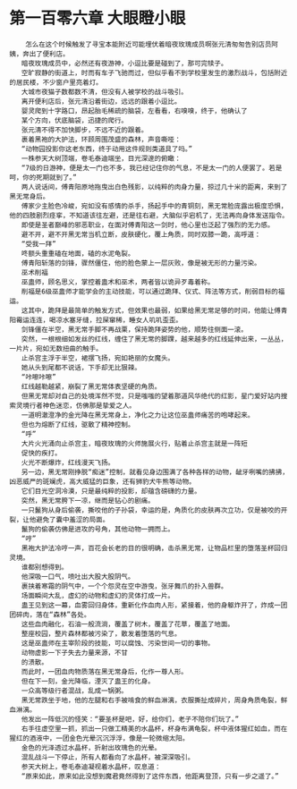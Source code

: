 # 第一百零六章 大眼瞪小眼
        怎么在这个时候触发了寻宝本能附近可能埋伏着暗夜玫瑰成员啊张元清匆匆告别店员阿姨，奔出了便利店。
       暗夜玫瑰成员中，必然还有夜游神，小逗比要是碰到了，那可完犊子。
       空旷寂静的街道上，时而有车子飞驰而过，但似乎看不到学校里发生的激烈战斗，包括附近的居民楼，不少窗户里亮着灯。
       大城市夜猫子数都数不清，但没有人被学校的战斗吸引。
       离开便利店后，张元清沿着街边，远远的跟着小逗比。
       婴灵爬到十字路口，昂起胎毛稀疏的脑袋，左看看，右嗅嗅，终于，他确认了
       某个方向，伏底脑袋，迅捷的爬行。
       张元清不得不加快脚步，不远不近的跟着。
       裹着黑袍的大护法，环顾周围茂盛的森林，声音嘶哑：
       “动物园投影你这老东西，终于动用这件规则类道具了吗。”
       一株参天大树顶端，卷毛泰迪端坐，目光深邃的俯瞰：
       “7级的日游神，便是太一门也不多，我已经记住你的气息，不是太一门的人便罢了。若是呵，你的死期就到了。”
       两人说话间，傅青阳原地拖曳出白色残影，以纯粹的肉身力量，掠过几十米的距离，来到了黑无常身后。
       傅家少主脸色冷峻，宛如没有感情的杀手，扬起手中的青铜刻，黑无常脸庞露出极度恐惧，他的四肢剧烈痉挛，不知道该往左避，还是往右避，大脑似乎宕机了，无法再向身体发送指令。
       即使是圣者巅峰的邪恶职业，在面对傅青阳这一剑时，他心里也泛起了强烈的无力感。
       避不开，避不开黑无常当机立断，皮肤硬化，覆上角质，同时双膝一跪，高呼道：
       “受我一拜”
       咚额头重重磕在地面，磕的水泥龟裂。
       傅青阳斩落的剑锋，骤然僵住，他的脸色蒙上一层灰败，像是被无形的力量污染。
       巫术削福
       巫蛊师，顾名思义，掌控着蛊术和巫术，两者皆以诡异歹毒着称。
       削福是6级巫蛊师才能学会的主动技能，可以通过跪拜、仪式、阵法等方式，削弱目标的福运。
       这其中，跪拜是最简单的触发方式，但效果也最弱，如果给黑无常足够的时间，他能让傅青阳霉运连连，喝凉水塞牙缝，拉屎窜稀，睡女人叽叽歪歪。
       剑锋僵在半空，黑无常手脚不再战栗，保持跪拜姿势的他，顺势往侧面一滚。
       突然，一根根细如发丝的红线，缠住了黑无常的脚踝，越来越多的红线延伸出来，一丛丛，一片片，宛如无数扭曲的触手。
       止杀宫主浮于半空，裙摆飞扬，宛如艳丽的女魔头。
       她从头到尾都不说话，下手却无比狠辣。
       “咔嚓咔嚓”
       红线越勒越紧，崩裂了黑无常体表坚硬的角质。
       但黑无常却对自己的处境浑然不觉，只是嗤嗤的望着那道风华绝代的红影，星门爱好站内搜索灵境行者神色迷恋，仿佛那是挚爱之人。
       一道明澈澄净的金光降在黑无常身上，净化之力让这位巫蛊师痛苦的咆哮起来。
       但也为熔断了红线，驱散了精神控制。
       “呼”
       大片火光涌向止杀宫主，暗夜玫瑰的火师施展火行，贴着止杀宫主就是一阵短
       促快的疾打。
       火光不断爆炸，红线漫天飞扬。
       另一边，黑无常刚挣脱“痴迷”控制，就看见身边围满了各种各样的动物，龇牙咧嘴的拂拂，凶恶威严的斑斓虎，高大威猛的巨象，还有狮豹犬牛熊等动物。
       它们目光空洞冷漠，只是最纯粹的投影，却蕴含磅礴的力量。
       突然，黑无常胯下一凉，继而是钻心的剧痛。
       一只鬣狗从身后偷袭，撕咬他的子孙袋，幸运的是，角质化的皮肤再次立功，仅是被咬的开裂，让他避免了囊中羞涩的局面。
       鬣狗的偷袭仿佛是进攻的号角，其他动物一拥而上。
       “哼”
       黑袍大护法冷哼一声，百花会长老的目的很明确，击杀黑无常，让物品栏里的堕落圣杯回归灵境。
       谁都别想得到。
       他深吸一口气，喷吐出大股大股阴气。
       裹挟着寒霜的阴气中，一个个怨灵在空中游曳，张牙舞爪的扑入兽群。
       场面瞬间大乱，虚幻的动物和虚幻的灵体打成一片。
       蛊王见到这一幕，血雾回归身体，重新化作血肉人形，紧接着，他的身躯炸开了，炸成一团团碎肉，落在“森林”各处。
       这些血肉融化，石油一般流淌，覆盖了树木，覆盖了花草，覆盖了地面。
       整座校园，整片森林都被污染了，散发着堕落的气息。
       这是巫蛊师在主宰阶段的技能，可以腐蚀、污染世间一切的事物。
       动物虚影一下子失去力量来源，不甘
       的溃散。
       而此时，一团血肉物质落在黑无常身后，化作一尊人形。
       但在下一刻，金光降临，湮灭了蛊王的化身。
       一众高等级行者混战，乱成一锅粥。
       黑无常跌坐于地，他的左腿和右手被啃食的鲜血淋漓，衣服撕扯成碎片，周身角质龟裂，鲜血淋漓。
       他发出一阵低沉的怪笑：“要圣杯是吧，好，给你们，老子不陪你们玩了。”
       右手往虚空里一抓，抓出一只做工精美的水晶杯，杯身布满龟裂，杯中液体猩红如血，而在猩红的酒液中，一团金色光晕沉沉浮浮，像是一轮微缩太阳。
       金色的光泽透过水晶杯，折射出玫瑰色的光晕。
       混乱战斗一下停止，所有人都看向了水晶杯，被深深吸引。
       参天大树上，卷毛泰迪凝视着水晶杯，叹息道：
       “原来如此，原来如此没想到魔君竟然得到了这件东西，他距离登顶，只有一步之遥了。”